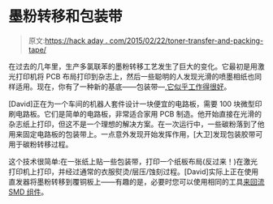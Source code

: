 # 墨粉转移和包装带

> 原文:[https://hack aday . com/2015/02/22/toner-transfer-and-packing-tape/](https://hackaday.com/2015/02/22/toner-transfer-and-packing-tape/)

在过去的几年里，生产多氯联苯的墨粉转移工艺发生了巨大的变化。它最初是用激光打印机将 PCB 布局打印到杂志上，然后一些聪明的人发现光滑的喷墨相纸也同样适用。现在，你有了一种新的基底——包装带—[,它似乎工作得很好](http://therandomlab.blogspot.com.es/2015/02/diy-pcbs-on-cheap-toner-transfer-with.html)。

[David]正在为一个车间的机器人套件设计一块便宜的电路板，需要 100 块微型印刷电路板。它们是简单的电路板，非常适合家用 PCB 制造。他开始直接在光滑的杂志纸上打印，但这不是一个理想的解决方案。在一次运行中，一些碳粉落到了他用来固定电路板的包装带上。一点意外发现开始发挥作用，[大卫]发现包装胶带可用于碳粉转移过程。

这个技术很简单:在一张纸上贴一些包装带，打印一个纸板布局(反过来！)在激光打印机上打印，并经过通常的衣服熨烫/层压/蚀刻过程。[David]实际上正在使用直发器将墨粉转移到覆铜板上——有趣的是，必要时您可以使用相同的工具[来回流 SMD 组件](http://hackaday.com/2014/03/30/reflowing-with-a-hair-straightener/)。